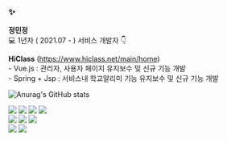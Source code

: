 ### ✨

**정민정**
<br>
💻 1년차 ( 2021.07 - ) 서비스 개발자 👇 
<br>

__HiClass__ (https://www.hiclass.net/main/home)
<br>
\- Vue.js : 관리자, 사용자 페이지 유지보수 및 신규 기능 개발
<br>
\- Spring + Jsp : 서비스내 학교알리미 기능 유지보수 및 신규 기능 개발


![Anurag's GitHub stats](https://github-readme-stats.vercel.app/api?username=minjungx2&show_icons=true&theme=vue  )


<img src="https://img.shields.io/badge/JavaScript-FFD000?style=flat-square&logo=JavaScript&logoColor=white"/></a>
<img src="https://img.shields.io/badge/vuejs-FFCB36.svg?style=flat-square&logo=vuedotjs&logoColor=white"/></a>
<img src="https://img.shields.io/badge/HTML5-FEC111?style=flat-square&logo=HTML5&logoColor=white"/></a>
<img src="https://img.shields.io/badge/CSS3-FDEE21?style=flat-square&logo=CSS3&logoColor=white"/></a>
<br>
<img src="https://img.shields.io/badge/Java-F2E142?style=flat-square&logo=Java&logoColor=white"/></a>
<img src="https://img.shields.io/badge/Spring-FFDB00?style=flat-square&logo=Spring&logoColor=white"/></a>
<img src="https://img.shields.io/badge/SpringBoot-FECC00?style=flat-square&logo=Spring&logoColor=white"/></a>
<br>
<img src="https://img.shields.io/badge/MySQL-FFB71B?style=flat-square&logo=MySQL&logoColor=white"/></a>
<img src="https://img.shields.io/badge/MariaDB-F9DC3E?style=flat-square&logo=MariaDB&logoColor=white"/></a>

